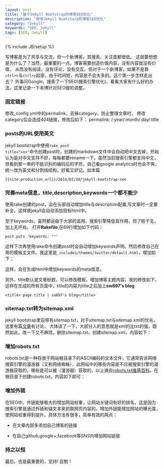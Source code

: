 ```yaml
---
layout: post
title: "基于Jekyll Bootstrap的博客SEO优化"
description: "使用Jekyll Bootstarp的博客SEO优化"
category: "Jekyll"
keywords: "SEO, Jekyll"
tags: [SEO, Jekyll]
---
```

{% include JB/setup %}

写博客是为了共享与交流，但一个新博客，其搜索、关注度都很低。
这就要想想是为什么了？当然，最重要的一点，博客需要创造价值内容，没有内容就没有价值，
从而没有阅读，没有评论，没有交互。但对于一个新博客，如果不是靠<code>ctrl+c</code>与<code>ctrl+v</code>起家，由于时间短，内容是不会太多的。这个第一步怎样走出去？
外事问Google，搜索了一下SEO(搜索引擎优化)，看看大家有什么好的办法。这里记录一下本博针对SEO做的调整。


### 固定链接

修改_config.yml中的permalink，去掉category，防止整理文章时，
修改category后会造成404链接，修改后如下：
    permalink: /:year/:month/:day/:title


### posts的URL使用英文

jekyll bootstrap中使用<code>rake post title="xxx"</code>命令创建post时，创建的markdown文件中会自动把中文去掉，开始认为是对中文支持不好，每每都要rename一下。虽然当前搜索引擎都支持中文，但看到那一串的不能识别的编码后的字符，自己看google analytics时也会不爽，统一改为英文和分割线结构，好看又好记。如本篇

    {{site.production_url}}/2014/02/20/jekyll-bootstrap-seo


### 完善meta信息，title,description,keywords一个都不能少

使用rake创建的post，会在头部自动增加title与description配置,写文章时一定要补全，这样使jekyll会自动添加目标html中。

至于keywords，虽然都说由于大家的滥用，搜索引擎降低其作用，但了胜于无，加上无坏处。
打开<strong>Rakefile</strong>,在69行增加如下代码：

    post.puts 'keywords: ""'

这样下次再使用rake命令创建post时会自动增加keywords声明。然后修改自己在用的模板主文件。我这里是<code>\_includes/themes/twitter/default.html</code>，增加如下：

<script src="https://gist.github.com/sw897/9131091.js"></script>

这样，会在生成html中增加keywords的meta信息。

另外，title默认是文章标题，可以修改模板，增加博客主题内容，我的修改如下，这样在生成的所有页面中，title的内容为title之后加上<strong>sw897's blog</strong>

    <title> page.title | sw897's blog</title>


### sitemap.txt转为sitemap.xml

jekyll bootstrap里自带有sitemap.txt，对于sitemap.txt与sitemap.xml的优劣，这里有篇[文章](https://forums.digitalpoint.com/threads/xml-vs-txt-sitemap.114286/)有讨论，
大体读了一下，大部分人的意思就是xml的比txt的强，既然如此，改一下又不麻烦，删除sitemap.txt，创建sitemap.xml，内容如下：

<script src="https://gist.github.com/sw897/9131118.js"></script>


### 增加robots.txt

robots.txt是一种存放于网站根目录下的ASCII编码的文本文件，它通常告诉网络搜索引擎的漫游器（又称网络蜘蛛），此网站中的哪些内容是不应被搜索引擎的漫游器获取的，哪些是可以被（漫游器）获取的，以上摘自[robots.txt维基百科]()。在根目录下创建robots.txt，内容如下即可：

<script src="https://gist.github.com/sw897/9131109.js"></script>


### 增加外链

在SEO中，外链能够极大的增加网站权重，让网站关键词有好的排名，这是因为搜索引擎是通过外链和锚文本来抓取网页内容的，增加外链能增加网站的曝光度，使网站权重得到提升。具体方法有很多，简单有效的两点：

* 在文章内部多添加自己博客的链接

* 在自己github,google+,facebook等SNS内增加网站链接


### 持之以恒

最后，也是最重要的，坚持! 自勉！


